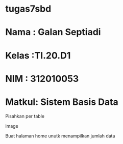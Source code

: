 # tugas7sbd
# Nama : Galan Septiadi 
# Kelas :TI.20.D1 
# NIM : 312010053 
# Matkul: Sistem Basis Data

Pisahkan per table

image

Buat halaman home unutk menampilkan jumlah data
